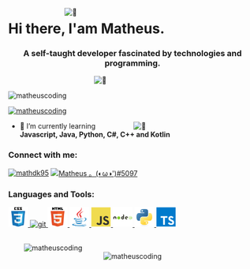[<img align="right" width="390" alt="🦑" src="https://gist.github.com/MatheusCoding/f2610f9b47f5e06e28e38072311717e5/raw/f2cb1830647513151273eef735dba81a8f0ce4aa/achievements.svg">](#)

<h1 align="left">Hi there, I'am Matheus.</h1>
<h3 align="center">A self-taught developer fascinated by technologies and programming.</h3>

[<img align="right" width="330" alt="🦑" src="https://gist.githubusercontent.com/MatheusCoding/f2610f9b47f5e06e28e38072311717e5/raw/b536cea9cc6d1da894712d00c97fcdb0ab9790f2/media.svg"/>](#)
<br>
<p align="left"> <img src="https://komarev.com/ghpvc/?username=matheuscoding&label=Visualiza%C3%A7%C3%B5es%20do%20perfil&color=0e75b6&style=flat" alt="matheuscoding" /> </p>

<p align="left"> <a href="https://github.com/ryo-ma/github-profile-trophy"><img src="https://github-profile-trophy.vercel.app/?username=matheuscoding" alt="matheuscoding" /></a> </p>
<img align="right" width="250" alt="🦑" src="https://media2.giphy.com/media/v1.Y2lkPTc5MGI3NjExNDIzYWJkODg3OWRhYjM5YmVkZjliY2UzOTM3Y2M2Y2Y2NTY2ZWQ0ZCZlcD12MV9pbnRlcm5hbF9naWZzX2dpZklkJmN0PXM/7L3tUhBpYSkU7fA9WI/giphy.gif">

- 🌱 I’m currently learning **Javascript, Java, Python, C#, C++ and Kotlin**


<h3 align="left">Connect with me:</h3>
<p align="left">
<a href="https://linkedin.com/in/mathdk95" target="blank"><img align="center" src="https://raw.githubusercontent.com/rahuldkjain/github-profile-readme-generator/master/src/images/icons/Social/linked-in-alt.svg" alt="mathdk95" height="30" width="40" /></a>
<a href="https://discord.com/users/313400012199690253" target="blank"><img align="center" src="https://github.com/Mattlau04/Discord-SVG-badges/blob/master/SVG/early_supporter.svg" alt="Matheus 。(◐ω◑')#5097" height="30" width="40" /></a>
</p>





<h3 align="left">Languages and Tools:</h3>
<p align="left"> <a href="https://www.w3schools.com/css/" target="_blank" rel="noreferrer"> <img src="https://raw.githubusercontent.com/devicons/devicon/master/icons/css3/css3-original-wordmark.svg" alt="css3" width="40" height="40"/> </a> <a href="https://git-scm.com/" target="_blank" rel="noreferrer"> <img src="https://www.vectorlogo.zone/logos/git-scm/git-scm-icon.svg" alt="git" width="40" height="40"/> </a> <a href="https://www.w3.org/html/" target="_blank" rel="noreferrer"> <img src="https://raw.githubusercontent.com/devicons/devicon/master/icons/html5/html5-original-wordmark.svg" alt="html5" width="40" height="40"/> </a> <a href="https://www.java.com" target="_blank" rel="noreferrer"> <img src="https://raw.githubusercontent.com/devicons/devicon/master/icons/java/java-original.svg" alt="java" width="40" height="40"/> </a> <a href="https://developer.mozilla.org/en-US/docs/Web/JavaScript" target="_blank" rel="noreferrer"> <img src="https://raw.githubusercontent.com/devicons/devicon/master/icons/javascript/javascript-original.svg" alt="javascript" width="40" height="40"/> </a> <a href="https://nodejs.org" target="_blank" rel="noreferrer"> <img src="https://raw.githubusercontent.com/devicons/devicon/master/icons/nodejs/nodejs-original-wordmark.svg" alt="nodejs" width="40" height="40"/> </a> <a href="https://www.python.org" target="_blank" rel="noreferrer"> <img src="https://raw.githubusercontent.com/devicons/devicon/master/icons/python/python-original.svg" alt="python" width="40" height="40"/> </a> <a href="https://www.typescriptlang.org/" target="_blank" rel="noreferrer"> <img src="https://raw.githubusercontent.com/devicons/devicon/master/icons/typescript/typescript-original.svg" alt="typescript" width="40" height="40"/> </a> </p>
<br>
<div style="display: flex; justify-content: center; align-items: center; flex-wrap: wrap;">
  <img align="center" width="420" style="max-width: 100%; margin-right: 20px;" src="https://github-readme-stats.vercel.app/api/top-langs?username=matheuscoding&show_icons=true&theme=synthwave&locale=en&layout=compact" alt="matheuscoding" />
  <img align="center" style="max-width: 100%;" src="https://github-readme-stats.vercel.app/api?username=matheuscoding&show_icons=true&theme=synthwave&locale=en" alt="matheuscoding" />
</div>
